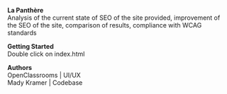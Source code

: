 **La Panthère** <br/>
Analysis of the current state of SEO of the site provided, improvement of the SEO of the site, comparison of results, compliance with WCAG standards

**Getting Started** <br/>
Double click on index.html

**Authors** <br/>
OpenClassrooms | UI/UX <br/>Mady Kramer | Codebase

